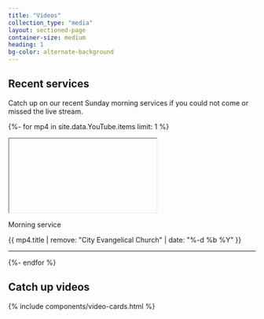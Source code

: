 ```yaml
---
title: "Videos"
collection_type: "media"
layout: sectioned-page
container-size: medium
heading: 1
bg-color: alternate-background
---
```


## Recent services

Catch up on our recent Sunday morning services if you could not come or missed the live stream.

{%- for mp4 in site.data.YouTube.items limit: 1 %}
<div class="flex-row">
  <div class="flex-tiny ty-half">
    <div class="icontain">
      <iframe class="lozad"
              id="video-{{ mp4.guid | remove: "yt:video:" }}"
              title="City Evangelical Church morning service {{ mp4.title | remove: "City Evangelical Church" }}" 
              data-src="https://www.youtube-nocookie.com/embed/{{ mp4.guid | remove: "yt:video:" }}?enablejsapi=1" allowfullscreen>
      </iframe>
    </div>
  </div>
  <div class="flex-tiny ty-half">
    <a id="play-video-{{ mp4.guid | remove: "yt:video:" }}">
      <p>Morning service</p>
      <p>{{ mp4.title | remove: "City Evangelical Church" | date: "%-d %b %Y" }}</p>
    </a>
  </div>
</div>
<hr>
<script>
var player;

function onYouTubePlayerAPIReady() {
  player = new YT.Player("video-{{ mp4.guid | remove: "yt:video:" }}", {
    events: {
      onReady: onPlayerReady
    }
  });
}

function onPlayerReady(event) {
  var playButton = document.getElementById("play-video-{{ mp4.guid | remove: "yt:video:" }}");
  playButton.addEventListener("click", function () {
    player.playVideo();
  });
}

// Inject YouTube API script
var tag = document.createElement("script");
tag.src = "//www.youtube.com/player_api";
var firstScriptTag = document.getElementsByTagName("script")[0];
firstScriptTag.parentNode.insertBefore(tag, firstScriptTag);
</script>
{%- endfor %}

## Catch up videos

{% include components/video-cards.html %}
